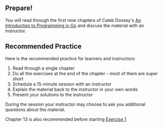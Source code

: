 ## Prepare!

You will read through the first nine chapters of Caleb Doxsey's [An Introduction to Programming in Go](https://www.golang-book.com/books/intro) and discuss the material with an instructor.

## Recommended Practice

Here is the recommended practice for learners and instructors:

1. Read through a single chapter
2. Do all the exercises at the end of the chapter - most of them are super short
3. Schedule a 15-minute session with an instructor
  1. Explain the material back to the instructor in your own words
  2. Present your solutions to the instructor

During the session your instructor may choose to ask you additional questions about the material.

Chapter 13 is also recommended before starting [Exercise 1](https://github.com/enova/saigo/tree/master/exercise-001-corpus)
